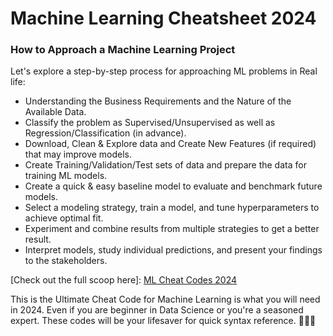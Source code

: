 # Machine Learning Cheatsheet 2024

### How to Approach a Machine Learning Project

Let's explore a step-by-step process for approaching ML problems in Real life:

- Understanding the Business Requirements and the Nature of the Available Data.
- Classify the problem as Supervised/Unsupervised as well as Regression/Classification (in advance).
- Download, Clean & Explore data and Create New Features (if required) that may improve models.
- Create Training/Validation/Test sets of data and prepare the data for training ML models.
- Create a quick & easy baseline model to evaluate and benchmark future models.
- Select a modeling strategy, train a model, and tune hyperparameters to achieve optimal fit.
- Experiment and combine results from multiple strategies to get a better result.
- Interpret models, study individual predictions, and present your findings to the stakeholders.

[Check out the full scoop here]: [ML Cheat Codes 2024](https://github.com/nikitaprasad21/ML-Cheat-Codes/blob/main/ml_projects.ipynb)

This is the Ultimate Cheat Code for Machine Learning is what you will need in 2024. Even if you are beginner in Data Science or you're a seasoned expert. These codes will be your lifesaver for quick syntax reference. 🏄‍♂️🐍
